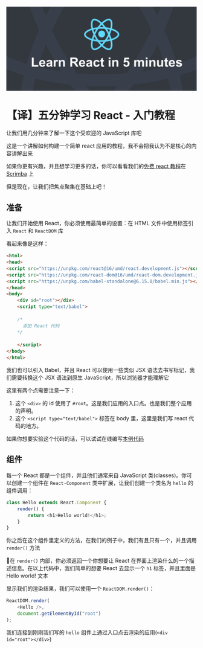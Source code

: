 ![react](./img/react/react.png)

# 【译】五分钟学习 React - 入门教程

让我们用几分钟来了解一下这个受欢迎的 JavaScript 库吧

这是一个讲解如何构建一个简单 react 应用的教程，我不会把我认为不是核心的内容讲解出来

如果你更有兴趣，并且想学习更多的话，你可以看看我们的[免费 react 教程](https://scrimba.com/g/glearnreact)在 [Scrimba](https://scrimba.com/) 上

但是现在，让我们把焦点聚集在基础上吧！

## 准备

让我们开始使用 React，你必须使用最简单的设置：在 HTML 文件中使用标签引入 `React` 和 `ReactDOM` 库

看起来像是这样：

``` html
<html>
<head>
<script src="https://unpkg.com/react@16/umd/react.development.js"></script>
<script src="https://unpkg.com/react-dom@16/umd/react-dom.development.js"></script>
<script src="https://unpkg.com/babel-standalone@6.15.0/babel.min.js"></script>
</head>
<body>
    <div id="root"></div>
    <script type="text/babel">
    
    /* 
      添加 React 代码
    */
    
    </script>
</body>
</html>
```

我们也可以引入 Babel，并且 React 可以使用一些类似 JSX 语法去书写标记，我们需要转换这个 JSX 语法到原生 JavaScript，所以浏览器才能理解它

这里有两个点需要注意一下：

1. 这个 `<div>` 的 id 使用了 `#root`。这是我们应用的入口点。也是我们整个应用的声明。
2. 这个 `<script type="text/babel">` 标签在 body 里，这里是我们写 react 代码的地方。

如果你想要实验这个代码的话，可以试试在线编写[本例代码](https://scrimba.com/c/cmGe8Cp)

## 组件

每一个 React 都是一个组件，并且他们通常来自 JavaScript 类(classes)。你可以创建一个组件在 `React-Component` 类中扩展，让我们创建一个类名为 `hello` 的组件调用：

``` js
class Hello extends React.Component {
    render() {
        return <h1>Hello world!</h1>;
    }
}
```

你之后在这个组件里定义的方法，在我们的例子中，我们有且只有一个，并且调用 `render()` 方法

在 `render()` 内部，你必须返回一个你想要让 React 在界面上渲染什么的一个描述信息。在以上代码中，我们简单的想要 React 去显示一个 `h1` 标签，并且里面是 Hello world! 文本

显示我们的渲染结果，我们可以使用一个 `ReactDOM.render()`：

``` js
ReactDOM.render(
    <Hello />, 
    document.getElementById("root")
);
```

我们连接到刚刚我们写的 `hello` 组件上通过入口点去渲染的应用(`<div id="root"></div>`)
